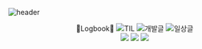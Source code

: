 ![header](https://capsule-render.vercel.app/api?text=Joy%20Github!&type=waving&height=300&color=gradient)

<div align="center"> 
📝Logbook📝
<img src="https://img.shields.io/badge/Notion-000000?style=flat&logo=notion&logoColor=white" />TIL
<img src="https://img.shields.io/badge/Velog-20C997?style=flat&logo=Velog&logoColor=white" />개발글
<img src="https://img.shields.io/badge/Blog-03C75A?style=flat&logo=Naver&logoColor=white" />일상글
</div>

<div align="center">
	<img src="https://img.shields.io/badge/Java-007396?style=flat&logo=Java&logoColor=white" />
	<img src="https://img.shields.io/badge/HTML5-E34F26?style=flat&logo=HTML5&logoColor=white" />
	<img src="https://img.shields.io/badge/CSS3-1572B6?style=flat&logo=CSS3&logoColor=white" />
</div>



